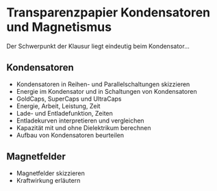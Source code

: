 # Transparenzpapier Kondensatoren und Magnetismus

Der Schwerpunkt der Klausur liegt eindeutig beim Kondensator...

## Kondensatoren

- Kondensatoren in Reihen- und Parallelschaltungen skizzieren
- Energie im Kondensator und in Schaltungen von Kondensatoren
- GoldCaps, SuperCaps und UltraCaps
- Energie, Arbeit, Leistung, Zeit
- Lade- und Entladefunktion, Zeiten
- Entladekurven interpretieren und vergleichen
- Kapazität mit und ohne Dielektrikum berechnen
- Aufbau von Kondensatoren beurteilen

## Magnetfelder

- Magnetfelder skizzieren
- Kraftwirkung erläutern